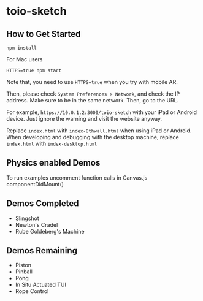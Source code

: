 # toio-sketch

## How to Get Started
```
npm install
```

For Mac users
```
HTTPS=true npm start
```
Note that, you need to use `HTTPS=true` when you try with mobile AR.


Then, please check `System Preferences > Network`, and check the IP address.
Make sure to be in the same network. Then, go to the URL.

For example, `https://10.0.1.2:3000/toio-sketch` with your iPad or Android device. Just ignore the warning and visit the website anyway.

Replace `index.html` with `index-8thwall.html` when using iPad or Android. When developing and debugging with the desktop machine, replace `index.html` with `index-desktop.html`


## Physics enabled Demos
To run examples uncomment function calls in Canvas.js componentDidMount()

## Demos Completed
- Slingshot
- Newton's Cradel
- Rube Goldeberg's Machine

## Demos Remaining
- Piston
- Pinball
- Pong
- In Situ Actuated TUI
- Rope Control